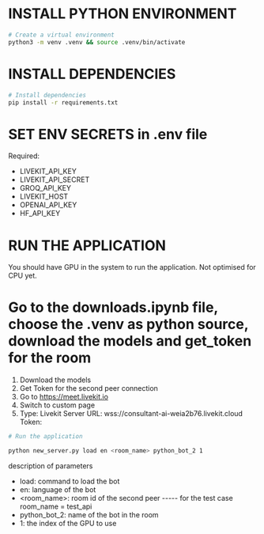 # INSTALL PYTHON ENVIRONMENT

```bash
# Create a virtual environment
python3 -m venv .venv && source .venv/bin/activate
```

# INSTALL DEPENDENCIES

```bash
# Install dependencies
pip install -r requirements.txt
```

# SET ENV SECRETS in .env file

Required:

- LIVEKIT_API_KEY
- LIVEKIT_API_SECRET
- GROQ_API_KEY
- LIVEKIT_HOST
- OPENAI_API_KEY
- HF_API_KEY

# RUN THE APPLICATION

You should have GPU in the system to run the application. Not optimised for CPU yet.

# Go to the downloads.ipynb file, choose the .venv as python source, download the models and get_token for the room

1. Download the models
2. Get Token for the second peer connection
3. Go to https://meet.livekit.io
4. Switch to custom page
5. Type:
   Livekit Server URL: wss://consultant-ai-weia2b76.livekit.cloud
   Token: <the token you got from running get_token function in downloads.ipynb>

```bash
# Run the application

python new_server.py load en <room_name> python_bot_2 1

```

description of parameters

- load: command to load the bot
- en: language of the bot
- <room_name>: room id of the second peer ----- for the test case room_name = test_api
- python_bot_2: name of the bot in the room
- 1: the index of the GPU to use
